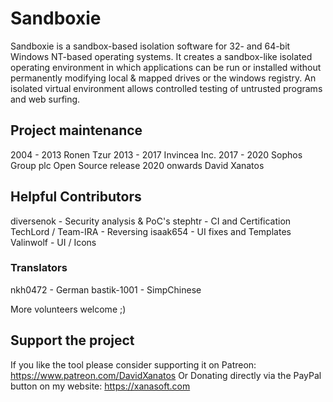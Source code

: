 # Sandboxie

Sandboxie is a sandbox-based isolation software for 32- and 64-bit Windows NT-based operating systems. It creates a sandbox-like isolated operating environment in which applications can be run or installed without permanently modifying local & mapped drives or the windows registry. An isolated virtual environment allows controlled testing of untrusted programs and web surfing.


## Project maintenance
2004 - 2013 Ronen Tzur
2013 - 2017 Invincea Inc.
2017 - 2020 Sophos Group plc
Open Source release
2020 onwards David Xanatos

## Helpful Contributors
diversenok - Security analysis & PoC's
stephtr - CI and Certification
TechLord / Team-IRA - Reversing
isaak654 - UI fixes and Templates
Valinwolf - UI / Icons

### Translators
nkh0472 - German
bastik-1001 - SimpChinese

More volunteers welcome ;)

## Support the project
If you like the tool please consider supporting it on Patreon: https://www.patreon.com/DavidXanatos
Or Donating directly via the PayPal button on my website: https://xanasoft.com
